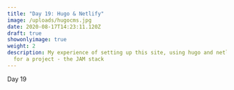 ```yaml
---
title: "Day 19: Hugo & Netlify"
image: /uploads/hugocms.jpg
date: 2020-08-17T14:23:11.120Z
draft: true
showonlyimage: true
weight: 2
description: My experience of setting up this site, using hugo and netlify cms
  for a project - the JAM stack
---
```

Day 19